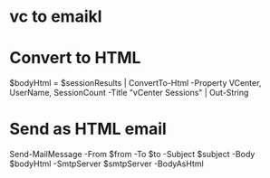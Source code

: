 # vc to emaikl 
# Convert to HTML
$bodyHtml = $sessionResults | ConvertTo-Html -Property VCenter, UserName, SessionCount -Title "vCenter Sessions" | Out-String

# Send as HTML email
Send-MailMessage -From $from -To $to -Subject $subject -Body $bodyHtml -SmtpServer $smtpServer -BodyAsHtml
